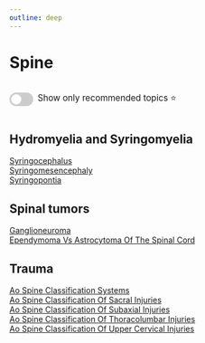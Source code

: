 ```yaml
---
outline: deep
---
```

<style>

.star-link-list {
  list-style-type: none !important;
  padding-left: 0 !important;
  margin-left: 0 !important;
}

.switch-container {
  display: flex;
  align-items: center;
  gap: 0.5rem;
  padding: 1rem 0;
  font-size: 0.95rem;
}

.switch {
  position: relative;
  display: inline-block;
  width: 42px;
  height: 24px;
}

.switch input {
  opacity: 0;
  width: 0;
  height: 0;
}

.slider {
  position: absolute;
  cursor: pointer;
  top: 0; left: 0; right: 0; bottom: 0;
  background-color: #ccc;
  border-radius: 24px;
  transition: 0.4s;
}

.slider:before {
  content: "";
  position: absolute;
  height: 18px;
  width: 18px;
  left: 3px;
  bottom: 3px;
  background-color: white;
  border-radius: 50%;
  transition: 0.4s;
}

input:checked + .slider {
  background-color: #42b983;
}

input:checked + .slider:before {
  transform: translateX(18px);
}

</style>

# Spine

<div class="switch-container">
  <label class="switch">
    <input type="checkbox" id="toggle-stars">
    <span class="slider"></span>
  </label>
  <span>Show only recommended topics ⭐</span>
</div>

## Hydromyelia and Syringomyelia

[Syringocephalus](https://radiopaedia.org/articles/syringocephalus)  
[Syringomesencephaly](https://radiopaedia.org/articles/syringomesencephaly)  
[Syringopontia](https://radiopaedia.org/articles/syringopontia)  

## Spinal tumors

[Ganglioneuroma](https://radiopaedia.org/articles/ganglioneuroma)  
[Ependymoma Vs Astrocytoma Of The Spinal Cord](https://radiopaedia.org/articles/ependymoma-vs-astrocytoma-of-the-spinal-cord-2)  

## Trauma

[Ao Spine Classification Systems](https://radiopaedia.org/articles/ao-spine-classification-systems)  
[Ao Spine Classification Of Sacral Injuries](https://radiopaedia.org/articles/ao-spine-classification-of-sacral-injuries)  
[Ao Spine Classification Of Subaxial Injuries](https://radiopaedia.org/articles/ao-spine-classification-of-subaxial-injuries)  
[Ao Spine Classification Of Thoracolumbar Injuries](https://radiopaedia.org/articles/ao-spine-classification-of-thoracolumbar-injuries-1)  
[Ao Spine Classification Of Upper Cervical Injuries](https://radiopaedia.org/articles/ao-spine-classification-of-upper-cervical-injuries)  